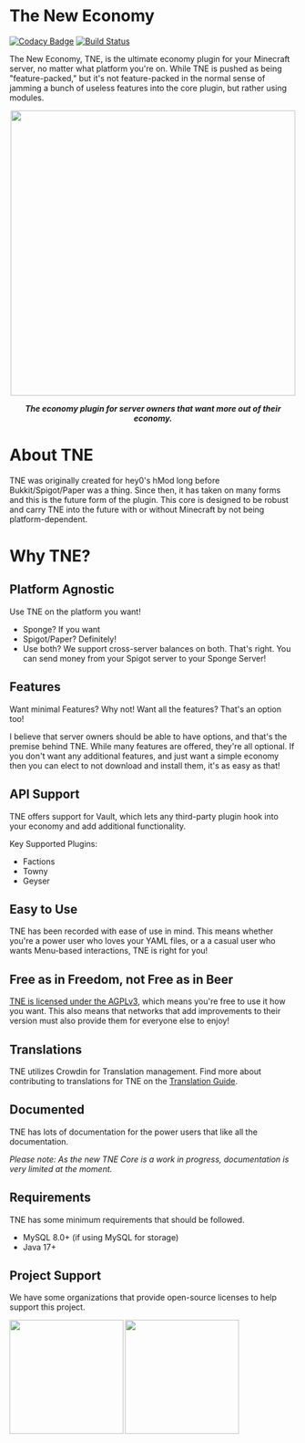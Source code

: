 # The New Economy

[![Codacy Badge](https://app.codacy.com/project/badge/Grade/246101510dca4eb9a729ef178dae682c)](https://app.codacy.com/gh/TheNewEconomy/EconomyCore/dashboard?utm_source=gh&utm_medium=referral&utm_content=&utm_campaign=Badge_grade)
[![Build Status](https://ci.codemc.io/job/creatorfromhell/job/TNE/badge/icon)](https://ci.codemc.io/job/creatorfromhell/job/TNE/)

The New Economy, TNE, is the ultimate economy plugin for your Minecraft server, no matter what platform you're on. While
TNE is pushed as being "feature-packed," but it's not feature-packed in the normal sense of jamming a bunch of useless features
into the core plugin, but rather using modules.

<p align="center">
    <img src="https://i.imgur.com/eDlmaed.png" width="500" />
</p>    
<p align="center">    
<i><b>The economy plugin for server owners that want more out of their economy.</b></i>
</p>

# About TNE
TNE was originally created for hey0's hMod long before Bukkit/Spigot/Paper was a thing. Since then, it has taken on many
forms and this is the future form of the plugin. This core is designed to be robust and carry TNE into the future with or
without Minecraft by not being platform-dependent.

# Why TNE?

## Platform Agnostic
Use TNE on the platform you want!
- Sponge? If you want
- Spigot/Paper? Definitely!
- Use both? We support cross-server balances on both. That's right. You can send money from your Spigot server to your
Sponge Server!

## Features
Want minimal Features? Why not! Want all the features? That's an option too!

I believe that server owners should be able to have options, and that's the premise behind TNE. While many features are
offered, they're all optional. If you don't want any additional features, and just want a simple economy then you can elect
to not download and install them, it's as easy as that!

## API Support
TNE offers support for Vault, which lets any third-party plugin hook into your economy and add additional functionality.

Key Supported Plugins:
- Factions
- Towny
- Geyser

## Easy to Use
TNE has been recorded with ease of use in mind. This means whether you're a power user who loves your YAML files, or a
a casual user who wants Menu-based interactions, TNE is right for you!

## Free as in Freedom, not Free as in Beer
[TNE is licensed under the AGPLv3](license.md), which means you're free to use it how you want. This also means that
networks that add improvements to their version must also provide them for everyone else to enjoy!

## Translations
TNE utilizes Crowdin for Translation management. Find more about contributing to translations
for TNE on the [Translation Guide](https://github.com/TheNewEconomy/EconomyCore/wiki/Translation-Guide).

## Documented
TNE has lots of documentation for the power users that like all the documentation.

*Please note: As the new TNE Core is a work in progress, documentation is very limited at the moment.*

## Requirements
TNE has some minimum requirements that should be followed.
- MySQL 8.0+ (if using MySQL for storage)
- Java 17+

## Project Support
We have some organizations that provide open-source licenses to help support this project.

<a href="https://jb.gg/OpenSourceSupport"><img align="left" width="200" height="200" src="https://resources.jetbrains.com/storage/products/company/brand/logos/jb_beam.png"></a>
<a href="https://www.ej-technologies.com/products/jprofiler/overview.html"><img align="left" width="200" height="200" src="https://www.ej-technologies.com/assets/content/header-product-jprofiler@2x-24bc4d84bd2a4eb641a5c8531758ff7c.png"></a>



